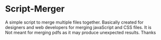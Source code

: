 # Script-Merger
A simple script to merge multiple files together. Basically created for designers and web developers for merging javaScript and CSS files. 
It is Not meant for merging pdfs as it may produce unexpected results. Thanks
